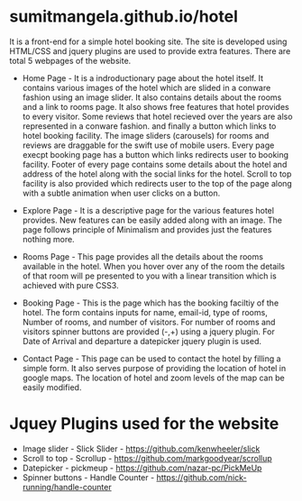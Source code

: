 # sumitmangela.github.io/hotel

It is a front-end for a simple hotel booking site. The site is developed using HTML/CSS and jquery plugins are used to provide extra features. There are total 5 webpages of the website.

* Home Page - 
It is a indroductionary page about the hotel itself. It contains various images of the hotel which are slided in a conware fashion using an image slider. It also contains details about the rooms and a link to rooms page. It also shows free features that hotel provides to every visitor. Some reviews that hotel recieved over the years are also represented in a conware fashion. and finally a button which links to hotel booking facility.
The image sliders (carousels) for rooms and reviews are draggable for the swift use of mobile users.
Every page execpt booking page has a button which links redirects user to booking facility.
Footer of every page contains some details about the hotel and address of the hotel along with the social links for the hotel.
Scroll to top facility is also provided which redirects user to the top of the page along with a subtle animation when user clicks on a button. 

* Explore Page - 
It is a descriptive page for the various features hotel provides. New features can be easily added along with an image. The page follows principle of Minimalism and provides just the features nothing more.

* Rooms Page - 
This page provides all the details about the rooms available in the hotel. When you hover over any of the room the details of that room will pe presented to you with a linear transition which is achieved with pure CSS3.

* Booking Page - 
This is the page which has the booking faciltiy of the hotel. The form contains inputs for name, email-id, type of rooms, Number of rooms, and number of visitors. For number of rooms and visitors spinner buttons are provided (-,+) using a jquery plugin. For Date of Arrival and departure a datepicker jquery plugin is used.

* Contact Page - 
This page can be used to contact the hotel by filling a simple form. It also serves purpose of providing the location of hotel in google maps. The location of hotel and zoom levels of the map can be easily modified.


# Jquey Plugins used for the website

* Image slider - Slick Slider - https://github.com/kenwheeler/slick
* Scroll to top - Scrollup - https://github.com/markgoodyear/scrollup
* Datepicker - pickmeup - https://github.com/nazar-pc/PickMeUp
* Spinner buttons - Handle Counter - https://github.com/nick-running/handle-counter

